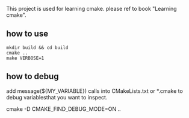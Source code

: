 This project is used for learning cmake. please ref to book "Learning cmake".

## how to use
``` 
mkdir build && cd build
cmake ..
make VERBOSE=1
``` 
## how to debug
add message(${MY_VARIABLE}) calls into CMakeLists.txt or *.cmake to debug variablesthat you want to inspect.

cmake -D CMAKE_FIND_DEBUG_MODE=ON ..